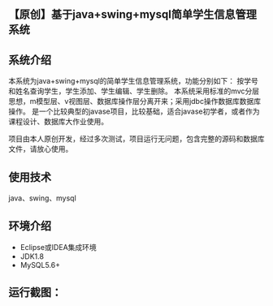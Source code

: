 ## 【原创】基于java+swing+mysql简单学生信息管理系统

## 系统介绍

本系统为java+swing+mysql的简单学生信息管理系统，功能分别如下： 
按学号和姓名查询学生，学生添加、学生编辑、学生删除。
本系统采用标准的mvc分层思想，m模型层、v视图层、数据库操作层分离开来；采用jdbc操作数据库数据库操作。
是一个比较典型的javase项目，比较基础，适合javase初学者，或者作为课程设计、数据库大作业使用。

项目由本人原创开发，经过多次测试，项目运行无问题，包含完整的源码和数据库文件，请放心使用。

## 使用技术

java、swing、mysql

## 环境介绍

- Eclipse或IDEA集成环境
- JDK1.8
- MySQL5.6+

## 运行截图：
